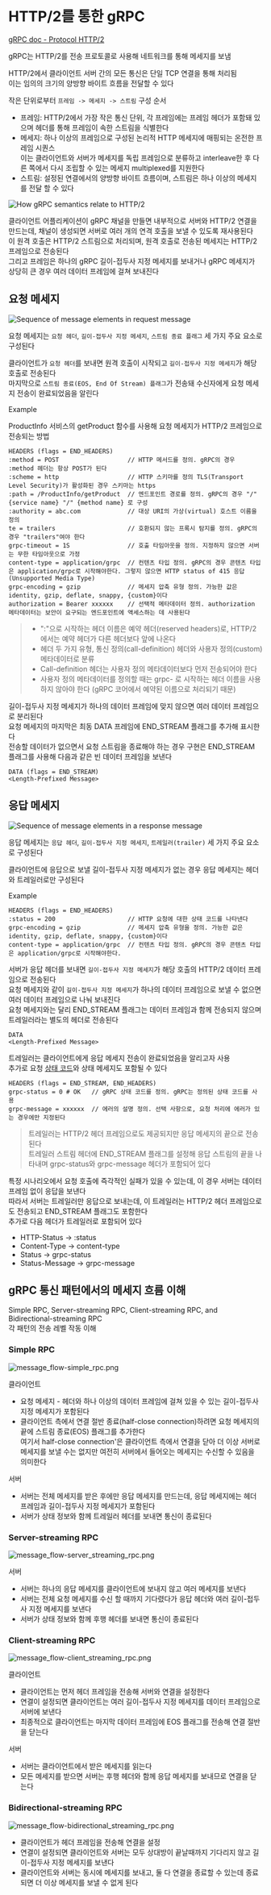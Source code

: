 
# HTTP/2를 통한 gRPC

[gRPC doc - Protocol HTTP/2](https://github.com/grpc/grpc/blob/master/doc/PROTOCOL-HTTP2.md)

gRPC는 HTTP/2를 전송 프로토콜로 사용해 네트워크를 통해 메세지를 보냄  

HTTP/2에서 클라이언트 서버 간의 모든 통신은 단일 TCP 연결을 통해 처리됨  
이는 임의의 크기의 양방향 바이트 흐름을 전달할 수 있다  

작은 단위로부터 `프레임 -> 메세지 -> 스트림` 구성 순서
- 프레임: HTTP/2에서 가장 작은 통신 단위, 각 프레임에는 프레임 헤더가 포함돼 있으며 헤더를 통해 프레임이 속한 스트림을 식별한다  
- 메세지: 하나 이상의 프레임으로 구성된 논리적 HTTP 메세지에 매핑되는 온전한 프레임 시퀀스  
  이는 클라이언트와 서버가 메세지를 독립 프레임으로 분류하고 interleave한 후 다른 쪽에서 다시 조립할 수 있는 메세지 multiplexed를 지원한다  
- 스트림: 설정된 연결에서의 양방향 바이트 흐름이며, 스트림은 하나 이상의 메세지를 전달 할 수 있다  

![How gRPC semantics relate to HTTP/2](./img/how_grpc_semantics_relate_to_http2.png)

클라이언트 어플리케이션이 gRPC 채널을 만들면 내부적으로 서버와 HTTP/2 연결을 만드는데, 채널이 생성되면 서버로 여러 개의 연격 호출을 보낼 수 있도록 재사용된다  
이 원격 호출은 HTTP/2 스트림으로 처리되며, 원격 호출로 전송된 메세지는 HTTP/2 프레임으로 전송된다  
그리고 프레임은 하나의 gRPC 길이-접두사 지정 메세지를 보내거나 gRPC 메세지가 상당히 큰 경우 여러 데이터 프레임에 걸쳐 보내진다  

## 요청 메세지

![Sequence of message elements in request message](./img/sequence_of_message_elements_in_request_message.png)

요청 메세지는 `요청 헤더`, `길이-접두사 지정 메세지`, `스트림 종료 플래그` 세 가지 주요 요소로 구성된다

클라이언트가 `요청 헤더`를 보내면 원격 호출이 시작되고 `길이-접두사 지정 메세지`가 해당 호출로 전송된다  
마지막으로 `스트림 종료(EOS, End Of Stream) 플래그`가 전송돼 수신자에게 요청 메세지 전송이 완료되었음을 알린다  

Example

ProductInfo 서비스의 getProduct 함수를 사용해 요청 메세지가 HTTP/2 프레임으로 전송되는 방법

```
HEADERS (flags = END_HEADERS)
:method = POST                   // HTTP 메서드를 정의. gRPC의 경우 :method 헤더는 항상 POST가 된다
:scheme = http                   // HTTP 스키마를 정의 TLS(Transport Level Security)가 활성화된 경우 스키마는 https
:path = /ProductInfo/getProduct  // 엔드포인트 경로를 정의. gRPC의 경우 "/" {service name} "/" {method name} 로 구성
:authority = abc.com             // 대상 URI의 가상(virtual) 호스트 이름을 정의
te = trailers                    // 호환되지 않는 프록시 탐지를 정의. gRPC의 경우 "trailers"여야 한다
grpc-timeout = 1S                // 호출 타임아웃을 정의. 지정하지 않으면 서버는 무한 타임아웃으로 가정
content-type = application/grpc  // 컨텐츠 타입 정의. gRPC의 경우 콘텐츠 타입은 application/grpc로 시작해야한다. 그렇지 않으면 HTTP status of 415 응답 (Unsupported Media Type)
grpc-encoding = gzip             // 메세지 압축 유형 정의. 가능한 값은 identity, gzip, deflate, snappy, {custom}이다
authorization = Bearer xxxxxx    // 선택적 메타데이터 정의. authorization 메타데이터는 보안이 요구되는 엔드포인트에 액세스하는 데 사용된다  
```

> - ":"으로 시작하는 헤더 이름은 예약 헤더(reserved headers)로, HTTP/2에서는 예약 헤더가 다른 헤더보다 앞에 나온다
> - 헤더 두 가지 유형, 통신 정의(call-definition) 헤더와 사용자 정의(custom) 메타데이터로 분류
> - Call-definition 헤더는 사용자 정의 메타데이터보다 먼저 전송되어야 한다
> - 사용자 정의 메타데이터를 정의할 때는 grpc- 로 시작하는 헤더 이름을 사용하지 않아야 한다 (gRPC 코어에서 예약된 이름으로 처리되기 때문)

길이-접두사 지정 메세지가 하나의 데이터 프레임에 맞지 않으면 여러 데이터 프레임으로 분리된다  
요청 메세지의 마지막은 최동 DATA 프레임에 END_STREAM 플래그를 추가해 표시한다  
전송할 데이터가 없으면서 요청 스트림을 종료해야 하는 경우 구현은 END_STREAM 플래그를 사용해 다음과 같은 빈 데이터 프레임을 보낸다  

```
DATA (flags = END_STREAM)
<Length-Prefixed Message>
```

## 응답 메세지

![Sequence of message elements in a response message](./img/sequence_of_message_elements_in_a_response_message.png)

응답 메세지는 `응답 헤더`, `길이-접두사 지정 메세지`, `트레일러(trailer)` 세 가지 주요 요소로 구성된다

클라이언트에 응답으로 보낼 길이-접두사 지정 메세지가 없는 경우 응답 메세지는 헤더와 트레일러로만 구성된다

Example

```
HEADERS (flags = END_HEADERS)
:status = 200                    // HTTP 요청에 대한 상태 코드를 나타낸다
grpc-encoding = gzip             // 메세지 압축 유형을 정의. 가능한 값은 identity, gzip, deflate, snappy, {custom}이다
content-type = application/grpc  // 컨텐츠 타입 정의. gRPC의 경우 콘텐츠 타입은 application/grpc로 시작해야한다.
```

서버가 응답 헤더를 보내면 `길이-접두사 지정 메세지`가 해당 호출의 HTTP/2 데이터 프레임으로 전송된다  
요청 메세지와 같이 `길이-접두사 지정 메세지`가 하나의 데이터 프레임으로 보낼 수 없으면 여러 데이터 프레임으로 나눠 보내진다  
요청 메세지와는 달리 END_STREAM 플래그는 데이터 프레임과 함께 전송되지 않으며 트레일러라는 별도의 헤더로 전송된다  

```
DATA
<Length-Prefixed Message>
```

트레일러는 클라이언트에게 응답 메세지 전송이 완료되었음을 알리고자 사용  
추가로 요청 [상태 코드](https://github.com/grpc/grpc/blob/master/doc/statuscodes.md)와 상태 메세지도 포함될 수 있다  

```
HEADERS (flags = END_STREAM, END_HEADERS)
grpc-status = 0 # OK   // gRPC 상태 코드를 정의. gRPC는 정의된 상태 코드를 사용
grpc-message = xxxxxx  // 에러의 설명 정의. 선택 사항으로, 요청 처리에 에러가 있는 경우에만 지정된다
```

> 트레일러는 HTTP/2 헤더 프레임으로도 제공되지만 응답 메세지의 끝으로 전송된다  
> 트레일러 스트림 헤더에 END_STREAM 플래그를 설정해 응답 스트림의 끝을 나타내며 grpc-status와 grpc-message 헤더가 포함되어 있다  

특정 시나리오에서 요청 호출에 즉각적인 실패가 있을 수 있는데, 이 경우 서버는 데이터 프레임 없이 응답을 보낸다  
따라서 서버는 트레일러만 응답으로 보내는데, 이 트레일러는 HTTP/2 헤더 프레임으로도 전송되고 END_STREAM 플래그도 포함한다  
추가로 다음 헤더가 트레일러로 포함되어 있다  

- HTTP-Status    -> :status
- Content-Type   -> content-type
- Status         -> grpc-status
- Status-Message -> grpc-message

## gRPC 통신 패턴에서의 메세지 흐름 이해

Simple RPC, Server-streaming RPC, Client-streaming RPC, and Bidirectional-streaming RPC  
각 패턴의 전송 레벨 작동 이해

### Simple RPC 

![message_flow-simple_rpc.png
](./img/message_flow-simple_rpc.png)

클라이언트
- 요청 메세지 - 헤더와 하나 이상의 데이터 프레임에 걸쳐 있을 수 있는 길이-접두사 지정 메세지가 포함된다
- 클라이언트 측에서 연결 절반 종료(half-close connection)하려면 요청 메세지의 끝에 스트림 종료(EOS) 플래그를 추가한다  
  여기서 half-close connection'은 클라이언트 측에서 연결을 닫아 더 이상 서버로 메세지를 보낼 수는 없지만 여전히 서버에서 들어오는 메세지는 수신할 수 있음을 의미한다  

서버
- 서버는 전체 메세지를 받은 후에만 응답 메세지를 만드는데, 응답 메세지에는 헤더 프레임과 길이-접두사 지정 메세지가 포함된다
- 서버가 상태 정보와 함께 트레일러 헤더를 보내면 통신이 종료된다

### Server-streaming RPC 

![message_flow-server_streaming_rpc.png
](./img/message_flow-server_streaming_rpc.png)

서버
- 서버는 하나의 응답 메세지를 클라이언트에 보내지 않고 여러 메세지를 보낸다
- 서버는 전체 요청 메세지를 수신 할 때까지 기다렸다가 응답 헤더와 여러 길이-접두사 지정 메세지를 보낸다
- 서버가 상태 정보와 함께 후행 헤더를 보내면 통신이 종료된다

### Client-streaming RPC 

![message_flow-client_streaming_rpc.png
](./img/message_flow-client_streaming_rpc.png)

클라이언트
- 클라이언트는 먼저 헤더 프레임을 전송해 서버와 연결을 설정한다
- 연결이 설정되면 클라이언트는 여러 길이-접두사 지정 메세지를 데이터 프레임으로 서버에 보낸다
- 최종적으로 클라이언트는 마지막 데이터 프레임에 EOS 플래그를 전송해 연결 절반을 닫는다

서버
- 서버는 클라이언트에서 받은 메세지를 읽는다
- 모든 메세지를 받으면 서버는 후행 헤더와 함께 응답 메세지를 보내므로 연결을 닫는다

### Bidirectional-streaming RPC  

![message_flow-bidirectional_streaming_rpc.png
](./img/message_flow-bidirectional_streaming_rpc.png)

- 클라이언트가 헤더 프레임을 전송해 연결을 설정
- 연결이 설정되면 클라이언트와 서버는 모두 상대방이 끝날때까지 기다리지 않고 길이-접두사 지정 메세지를 보낸다
- 클라이언트와 서버는 동시에 메세지를 보내고, 둘 다 연결을 종료할 수 있는데 종료되면 더 이상 메세지를 보낼 수 없게 된다
